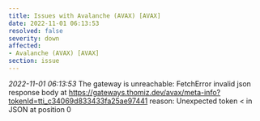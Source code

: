 ```yaml
---
title: Issues with Avalanche (AVAX) [AVAX]
date: 2022-11-01 06:13:53
resolved: false
severity: down
affected:
- Avalanche (AVAX) [AVAX]
section: issue
---
```


*2022-11-01 06:13:53* The gateway is unreachable: FetchError invalid json response body at https://gateways.thomiz.dev/avax/meta-info?tokenId=tti_c34069d833433fa25ae97441 reason: Unexpected token < in JSON at position 0